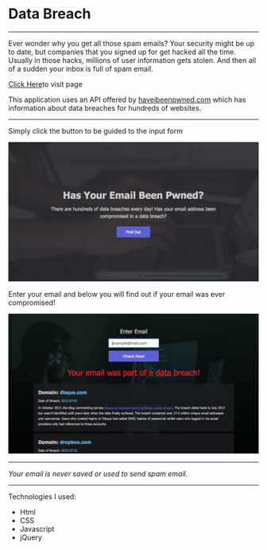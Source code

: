 <h1>Data Breach</h1>

<hr>

<p>Ever wonder why you get all those spam emails? Your security might be up to date, but companies that you signed up for get hacked all the time. Usually in those hacks, millions of user information gets stolen. And then all of a sudden your inbox is full of spam email. </p>

<p><a href="https://khriskempis.github.io/emailHack/">Click Here</a>to visit page</p>

<p>This application uses an API offered by <a href="https://haveibeenpwned.com/">haveibeenpwned.com</a> which has information about data breaches for hundreds of websites.</p>

<hr>

<p>Simply click the button to be guided to the input form</p>

<img src="img2/screenShot1.png">

<p>Enter your email and below you will find out if your email was ever compromised!</p>

<img src="img2/screenShot2.png">

<hr>

<p><em>Your email is never saved or used to send spam email.</em></p>

<hr>

<p>Technologies I used: </p>
<ul>
	<li>Html</li>
	<li>CSS</li>
	<li>Javascript</li>
	<li>jQuery</li>
</ul>
